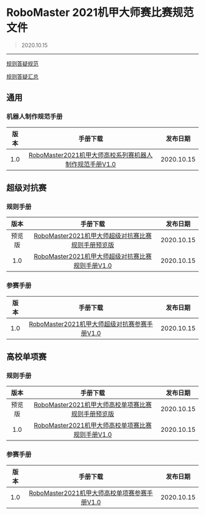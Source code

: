 # RoboMaster 2021机甲大师赛比赛规范文件

> 2020.10.15

---

<a href = "https://bbs.robomaster.com/thread-7094-1-1.html">规则答疑规范</a>

<a href = "https://bbs.robomaster.com/forum.php?mod=viewthread&tid=10965&extra=page%3D1">规则答疑汇总</a>

## 通用

### 机器人制作规范手册

| 版本 | 手册下载 | 发布日期 |
| :---: | :---: | :---: |
| 1.0 | <a href = "[1-1-1.0]">RoboMaster2021机甲大师高校系列赛机器人制作规范手册V1.0</a> | 2020.10.15 |

## 超级对抗赛

### 规则手册

| 版本 | 手册下载 | 发布日期 |
| :---: | :---: | :---: |
| 预览版 | <a href = "[2-1-0.0]">RoboMaster2021机甲大师超级对抗赛比赛规则手册预览版</a> | 2020.10.15 |
| 1.0 | <a href = "[2-1-1.0]">RoboMaster2021机甲大师超级对抗赛比赛规则手册V1.0</a> | 2020.10.15 |

### 参赛手册

| 版本 | 手册下载 | 发布日期 |
| :---: | :---: | :---: |
| 1.0 | <a href = "[2-2-1.0]">RoboMaster2021机甲大师超级对抗赛参赛手册V1.0</a> | 2020.10.15 |

## 高校单项赛

### 规则手册

| 版本 | 手册下载 | 发布日期 |
| :---: | :---: | :---: |
| 预览版 | <a href = "[3-1-0.0]">RoboMaster2021机甲大师高校单项赛比赛规则手册预览版</a> | 2020.10.15 |
| 1.0 | <a href = "[3-1-1.0]">RoboMaster2021机甲大师高校单项赛比赛规则手册V1.0</a> | 2020.10.15 |

### 参赛手册

| 版本 | 手册下载 | 发布日期 |
| :---: | :---: | :---: |
| 1.0 | <a href = "[3-2-1.0]">RoboMaster2021机甲大师高校单项赛参赛手册V1.0</a> | 2020.10.15 |

[^_^]:变量

[1-1-1.0]:https://hitsz-rm.github.io/wiki/#!rules/通用/RoboMaster2021机甲大师超级对抗赛比赛规则手册预览版.pdf

[2-1-0.0]:https://hitsz-rm.github.io/wiki/#!rules/对抗赛/RoboMaster2021机甲大师超级对抗赛比赛规则手册预览版.pdf

[2-1-1.0]:https://hitsz-rm.github.io/wiki/#!rules/对抗赛/RoboMaster2021机甲大师超级对抗赛比赛规则手册V1.0.pdf

[2-2-1.0]:https://hitsz-rm.github.io/wiki/#!rules/对抗赛/RoboMaster2021机甲大师超级对抗赛参赛手册V1.0.pdf

[3-1-0.0]:https://hitsz-rm.github.io/wiki/#!rules/单项赛/RoboMaster2021机甲大师高校单项赛比赛规则手册预览版.pdf

[3-1-1.0]:https://hitsz-rm.github.io/wiki/#!rules/单项赛/RoboMaster2021机甲大师高校单项赛比赛规则手册V1.0.pdf

[3-2-1.0]:https://hitsz-rm.github.io/wiki/#!rules/单项赛/RoboMaster2021机甲大师高校单项赛参赛手册V1.0.pdf
